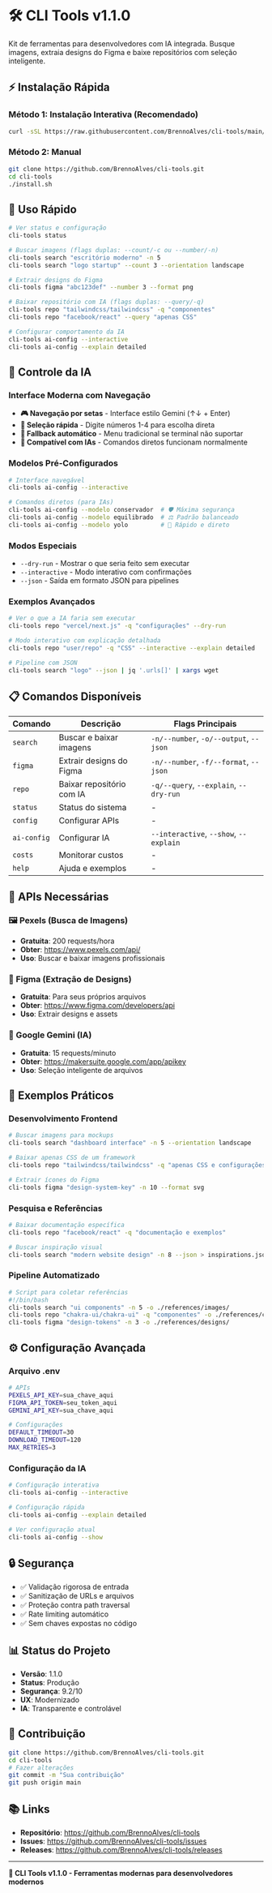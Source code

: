 # 🛠️ CLI Tools v1.1.0

Kit de ferramentas para desenvolvedores com IA integrada. Busque imagens, extraia designs do Figma e baixe repositórios com seleção inteligente.

## ⚡ Instalação Rápida

### Método 1: Instalação Interativa (Recomendado)
```bash
curl -sSL https://raw.githubusercontent.com/BrennoAlves/cli-tools/main/install-interactive.sh | bash
```

### Método 2: Manual
```bash
git clone https://github.com/BrennoAlves/cli-tools.git
cd cli-tools
./install.sh
```

## 🚀 Uso Rápido

```bash
# Ver status e configuração
cli-tools status

# Buscar imagens (flags duplas: --count/-c ou --number/-n)
cli-tools search "escritório moderno" -n 5
cli-tools search "logo startup" --count 3 --orientation landscape

# Extrair designs do Figma
cli-tools figma "abc123def" --number 3 --format png

# Baixar repositório com IA (flags duplas: --query/-q)
cli-tools repo "tailwindcss/tailwindcss" -q "componentes"
cli-tools repo "facebook/react" --query "apenas CSS"

# Configurar comportamento da IA
cli-tools ai-config --interactive
cli-tools ai-config --explain detailed
```

## 🤖 Controle da IA

### Interface Moderna com Navegação
- **🎮 Navegação por setas** - Interface estilo Gemini (↑↓ + Enter)
- **🔢 Seleção rápida** - Digite números 1-4 para escolha direta
- **🔄 Fallback automático** - Menu tradicional se terminal não suportar
- **🤖 Compatível com IAs** - Comandos diretos funcionam normalmente

### Modelos Pré-Configurados
```bash
# Interface navegável
cli-tools ai-config --interactive

# Comandos diretos (para IAs)
cli-tools ai-config --modelo conservador  # 🛡️ Máxima segurança
cli-tools ai-config --modelo equilibrado  # ⚖️ Padrão balanceado  
cli-tools ai-config --modelo yolo         # 🚀 Rápido e direto
```

### Modos Especiais
- `--dry-run` - Mostrar o que seria feito sem executar
- `--interactive` - Modo interativo com confirmações
- `--json` - Saída em formato JSON para pipelines

### Exemplos Avançados
```bash
# Ver o que a IA faria sem executar
cli-tools repo "vercel/next.js" -q "configurações" --dry-run

# Modo interativo com explicação detalhada
cli-tools repo "user/repo" -q "CSS" --interactive --explain detailed

# Pipeline com JSON
cli-tools search "logo" --json | jq '.urls[]' | xargs wget
```

## 📋 Comandos Disponíveis

| Comando | Descrição | Flags Principais |
|---------|-----------|------------------|
| `search` | Buscar e baixar imagens | `-n/--number`, `-o/--output`, `--json` |
| `figma` | Extrair designs do Figma | `-n/--number`, `-f/--format`, `--json` |
| `repo` | Baixar repositório com IA | `-q/--query`, `--explain`, `--dry-run` |
| `status` | Status do sistema | - |
| `config` | Configurar APIs | - |
| `ai-config` | Configurar IA | `--interactive`, `--show`, `--explain` |
| `costs` | Monitorar custos | - |
| `help` | Ajuda e exemplos | - |

## 🔑 APIs Necessárias

### 🖼️ Pexels (Busca de Imagens)
- **Gratuita**: 200 requests/hora
- **Obter**: https://www.pexels.com/api/
- **Uso**: Buscar e baixar imagens profissionais

### 🎨 Figma (Extração de Designs)
- **Gratuita**: Para seus próprios arquivos
- **Obter**: https://www.figma.com/developers/api
- **Uso**: Extrair designs e assets

### 🤖 Google Gemini (IA)
- **Gratuita**: 15 requests/minuto
- **Obter**: https://makersuite.google.com/app/apikey
- **Uso**: Seleção inteligente de arquivos

## 🎯 Exemplos Práticos

### Desenvolvimento Frontend
```bash
# Buscar imagens para mockups
cli-tools search "dashboard interface" -n 5 --orientation landscape

# Baixar apenas CSS de um framework
cli-tools repo "tailwindcss/tailwindcss" -q "apenas CSS e configurações"

# Extrair ícones do Figma
cli-tools figma "design-system-key" -n 10 --format svg
```

### Pesquisa e Referências
```bash
# Baixar documentação específica
cli-tools repo "facebook/react" -q "documentação e exemplos"

# Buscar inspiração visual
cli-tools search "modern website design" -n 8 --json > inspirations.json
```

### Pipeline Automatizado
```bash
# Script para coletar referências
#!/bin/bash
cli-tools search "ui components" -n 5 -o ./references/images/
cli-tools repo "chakra-ui/chakra-ui" -q "componentes" -o ./references/code/
cli-tools figma "design-tokens" -n 3 -o ./references/designs/
```

## ⚙️ Configuração Avançada

### Arquivo .env
```bash
# APIs
PEXELS_API_KEY=sua_chave_aqui
FIGMA_API_TOKEN=seu_token_aqui
GEMINI_API_KEY=sua_chave_aqui

# Configurações
DEFAULT_TIMEOUT=30
DOWNLOAD_TIMEOUT=120
MAX_RETRIES=3
```

### Configuração da IA
```bash
# Configuração interativa
cli-tools ai-config --interactive

# Configuração rápida
cli-tools ai-config --explain detailed

# Ver configuração atual
cli-tools ai-config --show
```

## 🔒 Segurança

- ✅ Validação rigorosa de entrada
- ✅ Sanitização de URLs e arquivos
- ✅ Proteção contra path traversal
- ✅ Rate limiting automático
- ✅ Sem chaves expostas no código

## 📊 Status do Projeto

- **Versão**: 1.1.0
- **Status**: Produção
- **Segurança**: 9.2/10
- **UX**: Modernizado
- **IA**: Transparente e controlável

## 🤝 Contribuição

```bash
git clone https://github.com/BrennoAlves/cli-tools.git
cd cli-tools
# Fazer alterações
git commit -m "Sua contribuição"
git push origin main
```

## 📚 Links

- **Repositório**: https://github.com/BrennoAlves/cli-tools
- **Issues**: https://github.com/BrennoAlves/cli-tools/issues
- **Releases**: https://github.com/BrennoAlves/cli-tools/releases

---

**🎯 CLI Tools v1.1.0 - Ferramentas modernas para desenvolvedores modernos**
